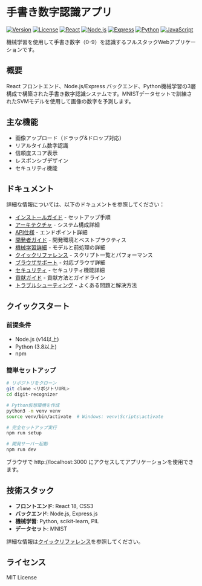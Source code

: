 # 手書き数字認識アプリ

[![Version](https://img.shields.io/badge/version-v1.1.1-blue.svg)](https://github.com/yue4521/digit-recognizer/releases)
[![License](https://img.shields.io/badge/license-MIT-green.svg)](LICENCE)
[![React](https://img.shields.io/badge/React-19.1.1-61DAFB?logo=react)](https://reactjs.org/)
[![Node.js](https://img.shields.io/badge/Node.js-Latest-339933?logo=node.js)](https://nodejs.org/)
[![Express](https://img.shields.io/badge/Express-5.1.0-000000?logo=express)](https://expressjs.com/)
[![Python](https://img.shields.io/badge/Python-3.8+-3776AB?logo=python)](https://www.python.org/)
[![JavaScript](https://img.shields.io/badge/JavaScript-ES6+-F7DF1E?logo=javascript)](https://developer.mozilla.org/en-US/docs/Web/JavaScript)

機械学習を使用して手書き数字（0-9）を認識するフルスタックWebアプリケーションです。

## 概要

React フロントエンド、Node.js/Express バックエンド、Python機械学習の3層構成で構築された手書き数字認識システムです。MNISTデータセットで訓練されたSVMモデルを使用して画像の数字を予測します。

## 主な機能

- 画像アップロード（ドラッグ&ドロップ対応）
- リアルタイム数字認識
- 信頼度スコア表示
- レスポンシブデザイン
- セキュリティ機能

## ドキュメント

詳細な情報については、以下のドキュメントを参照してください：

- [インストールガイド](docs/installation.md) - セットアップ手順
- [アーキテクチャ](docs/architecture.md) - システム構成詳細
- [API仕様](docs/api.md) - エンドポイント詳細
- [開発者ガイド](docs/development.md) - 開発環境とベストプラクティス
- [機械学習詳細](docs/ml-details.md) - モデルと前処理の詳細
- [クイックリファレンス](docs/quick-reference.md) - スクリプト一覧とパフォーマンス
- [ブラウザサポート](docs/browser-support.md) - 対応ブラウザ詳細
- [セキュリティ](docs/security.md) - セキュリティ機能詳細
- [貢献ガイド](docs/contributing.md) - 貢献方法とガイドライン
- [トラブルシューティング](docs/troubleshooting.md) - よくある問題と解決方法

## クイックスタート

### 前提条件

- Node.js (v14以上)
- Python (3.8以上)
- npm

### 簡単セットアップ

```bash
# リポジトリをクローン
git clone <リポジトリURL>
cd digit-recognizer

# Python仮想環境を作成
python3 -m venv venv
source venv/bin/activate  # Windows: venv\Scripts\activate

# 完全セットアップ実行
npm run setup

# 開発サーバー起動
npm run dev
```

ブラウザで http://localhost:3000 にアクセスしてアプリケーションを使用できます。

## 技術スタック

- **フロントエンド**: React 18, CSS3
- **バックエンド**: Node.js, Express.js
- **機械学習**: Python, scikit-learn, PIL
- **データセット**: MNIST

詳細な情報は[クイックリファレンス](docs/quick-reference.md)を参照してください。

## ライセンス

MIT License